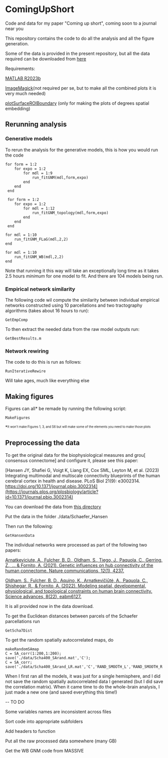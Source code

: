 # ComingUpShort
Code and data for my paper "Coming up short", coming soon to a journal near you

This repository contains the code to do all the analysis and all the figure generation.

Some of the data is provided in the present repository, but all the data required can be downloaded from [here]() 

Requirements:

[MATLAB R2023b](https://au.mathworks.com/products/new_products/release2023b.html)

[ImageMagick](https://imagemagick.org/index.php)(not required per se, but to make all the combined plots it is very much needed) 

[plotSurfaceROIBoundary](https://github.com/StuartJO/plotSurfaceROIBoundary) (only for making the plots of degrees spatial embedding)

## Rerunning analysis

### Generative models

To rerun the analysis for the generative models, this is how you would run the code
```
for form = 1:2
    for expo = 1:2
        for mdl = 1:9
            run_fitGNM(mdl,form,expo)
        end
    end
 end

 for form = 1:2
    for expo = 1:2
        for mdl = 1:12
            run_fitGNM_topology(mdl,form,expo)
        end
    end
 end

for mdl = 1:10
    run_fitGNM_FLaG(mdl,2,2)
end

for mdl = 1:10
    run_fitGNM_WB(mdl,2,2)
end
```
Note that running it this way will take an exceptionally long time as it takes 2.5 hours _minimum_ for one model to fit. And there are 104 models being run.

### Empirical network similarity

The following code wil compute the similarity between individual empirical networks constructed using 10 parcellations and two tractography algorithms (takes about 16 hours to run):

```
GetEmpComp
```

To then extract the needed data from the raw model outputs run:
```
GetBestResults.m
```

### Network rewiring

The code to do this is run as follows:
```
RunIterativeRewire
```
Will take ages, much like everything else

## Making figures

Figures can all* be remade by running the following script:
```
MakeFigures
```

*<sup><sub>It won't make Figures 1, 3, and S6 but will make some of the elements you need to make those plots</sub></sup>

## Preprocessing the data

To get the original data for the biophysiological measures and grou[ consensus connectome] and configure it, please see this paper:

[Hansen JY, Shafiei G, Voigt K, Liang EX, Cox SML, Leyton M, et al. (2023) Integrating multimodal and multiscale connectivity blueprints of the human cerebral cortex in health and disease. PLoS Biol 21(9): e3002314. https://doi.org/10.1371/journal.pbio.3002314](https://journals.plos.org/plosbiology/article?id=10.1371/journal.pbio.3002314)

You can download the data from [this directory](https://github.com/netneurolab/hansen_many_networks/tree/v1.0.0/data/Schaefer400)

Put the data in the folder ./data/Schaefer_Hansen

Then run the following:
```
GetHansenData
```

The individual networks were processed as part of the following two papers:

[Arnatkeviciute, A., Fulcher, B. D., Oldham, S., Tiego, J., Paquola, C., Gerring, Z., ... & Fornito, A. (2021). Genetic influences on hub connectivity of the human connectome. Nature communications, 12(1), 4237.](https://www.nature.com/articles/s41467-021-24306-2)

[Oldham, S., Fulcher, B. D., Aquino, K., Arnatkevičiūtė, A., Paquola, C., Shishegar, R., & Fornito, A. (2022). Modeling spatial, developmental, physiological, and topological constraints on human brain connectivity. Science advances, 8(22), eabm6127.](https://www.science.org/doi/full/10.1126/sciadv.abm6127)

It is all provided now in the data download. 

To get the Euclidean distances between parcels of the Schaefer parcellations run
```
GetScha7Dist
```

To get the random spatially autocorrelated maps, do
```
makeRandomSAmap
C = SA_corr(1:200,1:200);
save('./data/Scha400_SArand.mat','C');
C = SA_corr;
save('./data/Scha400_SArand_LR.mat','C','RAND_SMOOTH_L','RAND_SMOOTH_R');
```

When I first ran all the models, it was just for a single hemisphere, and I did not save the random spatially autocorrelated data I generated (but I did save the correlation matrix). When it came time to do the whole-brain analysis, I just made a new one (and saved everything this time!)

--
TO DO

Some variables names are inconsistent across files

Sort code into appropriate subfolders

Add headers to function

Put all the raw processed data somewhere (many GB)

Get the WB GNM code from MASSIVE